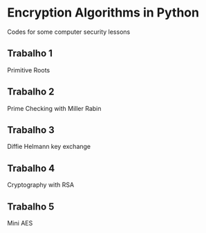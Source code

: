 # Encryption Algorithms in Python

Codes for some computer security lessons

## Trabalho 1
Primitive Roots

## Trabalho 2
Prime Checking with Miller Rabin

## Trabalho 3
Diffie Helmann key exchange

## Trabalho 4
Cryptography with RSA

## Trabalho 5
Mini AES
